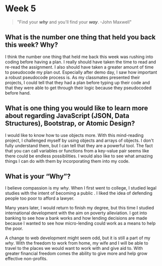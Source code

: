 # Week 5 #

>"Find your ***why*** and you'll find your ***way***. -John Maxwell"

## What is the number one thing that held you back this week? Why? ##

I think the number one thing that held me back this week was rushing into coding before having a plan. I really should have taken the time to read and re-read the assignment. I also should have taken a greater amount of time to pseudocode my plan out. Especially after demo day, I saw how important a robust pseudocode process is. As my classmates presented their projects, I could tell that they had a plan before typing up their code and that they were able to get through their logic because they pseudocoded before hand.

## What is one thing you would like to learn more about regarding JavaScript (JSON, Data Structures), Bootstrap, or Atomic Design? ##

I would like to know how to use objects more. With this mind-reading project, I challenged myself by using objects and arrays of objects. I don't fully understand them, but I can tell that they are a powerful tool. The fact that you can call variables or functions from a key-value pair seems like there could be endless possibilities. I would also like to see what amazing things I can do with them by incorporating them into my code.

## What is your “Why”? ##

I believe compassion is my *why*. When I first went to college, I studied legal studies with the intent of becoming a public . I liked the idea of defending people too poor to afford a lawyer.

Many years later, I would return to finish my degree, but this time I studied international development with the aim on poverty alleviation. I got into banking to see how a bank works and how lending decisions are made because I wanted to see how micro-lending could work as a means to help the poor. 

A change to web development might seem odd, but it is still a part of my *why*. With the freedom to work from home, my wife and I will be able to travel to the places we would want to work with and give aid to. With greater financial freedom comes the ability to give more and help grow effective non-profits. 
